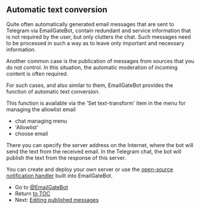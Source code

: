 ## Automatic text conversion

Quite often automatically generated email messages that are sent to Telegram via EmailGateBot,
contain redundant and service information that is not required by the user, but only clutters the chat.
Such messages need to be processed in such a way as to leave only important and necessary information.

Another common case is the publication of messages from sources that you do not control.
In this situation, the automatic moderation of incoming content is often required.

For such cases, and also similar to them, EmailGateBot provides the function of automatic text conversion.

This function is available via the 'Set text-transform' item in the menu for managing the allowlist email

- chat managing menu
- 'Allowlist'
- choose email

There you can specify the server address on the Internet, where the bot will send the text from the received email.
In the Telegram chat, the bot will publish the text from the response of this server.

You can create and deploy your own server or use the [open-source notification handler](transform_text.md) built into EmailGateBot.

- Go to [@EmailGateBot](http://t.me/EmailGateBot)
- Return [to TOC](guide.md)
- Next: [Editing published messages](editing_published.md)
